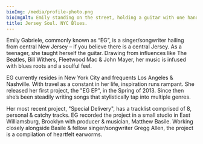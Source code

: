 ```yaml
---
bioImg: /media/profile-photo.png
bioImgAlt: Emily standing on the street, holding a guitar with one hand
title: Jersey Soul. NYC Blues.
---
```


Emily Gabriele, commonly known as “EG”, is a singer/songwriter hailing
from central New Jersey – if you believe there is a central Jersey. As
a teenager, she taught herself the guitar. Drawing from influences
like The Beatles, Bill Withers, Fleetwood Mac & John Mayer, her music
is infused with blues roots and a soulful feel.

EG currently resides in New York City and frequents Los Angeles &
Nashville. With travel as a constant in her life, inspiration runs
rampant. She released her first project, the "EG EP", in the Spring of 2013. Since then she’s been steadily writing songs that stylistically tap into multiple genres.

Her most recent project, "Special Delivery", has a tracklist comprised
of 8, personal & catchy tracks. EG recorded the project in a small
studio in East Williamsburg, Brooklyn with producer & musician,
Matthew Basile. Working closely alongside Basile & fellow
singer/songwriter Gregg Allen, the project is a compilation of
heartfelt earworms.
